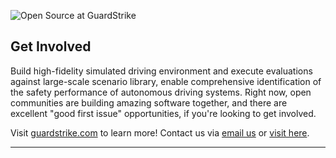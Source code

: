 ![Open Source at GuardStrike](https://github.com/JarvisOpenAI/.github/blob/main/images/open-at-autonomous.png) 

## Get Involved
Build high-fidelity simulated driving environment and execute evaluations against large-scale scenario library, enable comprehensive identification of the safety performance of autonomous driving systems.
Right now, open communities are building amazing software together, and there are excellent "good first issue" opportunities, if you're looking to get involved.

[//]: # (* [Based on open source to establish a full stack intelligent vehicle unified platform]&#40;https://www.carsmos.ai/projects/&#41;)
[//]: # (* [To provide a data and control bridge for the communication between Carla and Apollo]&#40;https://github.com/guardstrikelab/carla_apollo_bridge&#41;)
[//]: # (* [Chinese community for carla projects]&#40;https://carla.org.cn/#/&#41;)

Visit [guardstrike.com](https://guardstrike.com/?lang=en) to learn more! Contact us via <a href="mailto:labs@guardstrike.com">email us</a> or [visit here](https://www.guardstrike.com/index.html#contact).

----

[//]: # (GuardStrike projects adopt the [GuardStrike Open Source Code of Conduct]&#40;https://guardstrike.com/tech.html&#41;. For more information see the [Code of Conduct FAQ]&#40;https://bbs.carla.org.cn/&#41;.)
